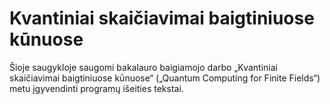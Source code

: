 # Kvantiniai skaičiavimai baigtiniuose kūnuose

Šioje saugykloje saugomi bakalauro baigiamojo darbo „Kvantiniai skaičiavimai baigtiniuose kūnuose“ („Quantum Computing for Finite Fields“) metu įgyvendinti programų išeities tekstai.
